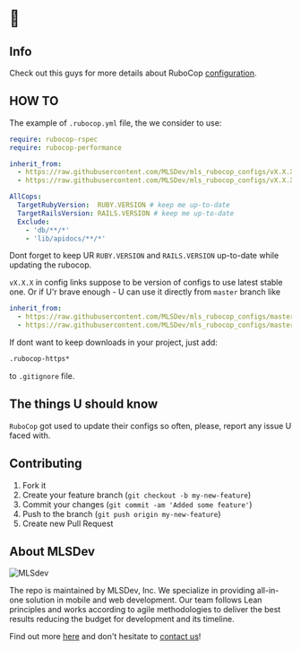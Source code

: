 # 👋

## Info

Check out this guys for more details about RuboCop [configuration](https://rubocop.readthedocs.io/en/latest/configuration).

## HOW TO

The example of `.rubocop.yml` file, the we consider to use:

```yml
require: rubocop-rspec
require: rubocop-performance

inherit_from:
  - https://raw.githubusercontent.com/MLSDev/mls_rubocop_configs/vX.X.X/.rubocop_general.yml
  - https://raw.githubusercontent.com/MLSDev/mls_rubocop_configs/vX.X.X/.rubocop_rspec.yml

AllCops:
  TargetRubyVersion:  RUBY.VERSION # keep me up-to-date
  TargetRailsVersion: RAILS.VERSION # keep me up-to-date
  Exclude:
    - 'db/**/*'
    - 'lib/apidocs/**/*'

```

Dont forget to keep UR `RUBY.VERSION` and `RAILS.VERSION` up-to-date while updating the rubocop.

`vX.X.X` in config links suppose to be version of configs to use latest stable one. Or if U'r brave enough - U can use it directly from `master` branch like 

```yml
inherit_from:
  - https://raw.githubusercontent.com/MLSDev/mls_rubocop_configs/master/.rubocop_general.yml
  - https://raw.githubusercontent.com/MLSDev/mls_rubocop_configs/master/.rubocop_rspec.yml
```

If dont want to keep downloads in your project, just add: 

```bash
.rubocop-https*
```

to `.gitignore` file.

## The things U should know

`RuboCop` got used to update their configs so often, please, report any issue U faced with. 

## Contributing

1. Fork it
2. Create your feature branch (`git checkout -b my-new-feature`)
3. Commit your changes (`git commit -am 'Added some feature'`)
4. Push to the branch (`git push origin my-new-feature`)
5. Create new Pull Request

## About MLSDev

![MLSdev][logo]

The repo is maintained by MLSDev, Inc. We specialize in providing all-in-one solution in mobile and web development. Our team follows Lean principles and works according to agile methodologies to deliver the best results reducing the budget for development and its timeline.

Find out more [here][mlsdev] and don't hesitate to [contact us][contact]!

[mlsdev]:  https://mlsdev.com
[contact]: https://mlsdev.com/contact_us
[logo]:    https://raw.githubusercontent.com/MLSDev/development-standards/master/mlsdev-logo.png "Mlsdev"
